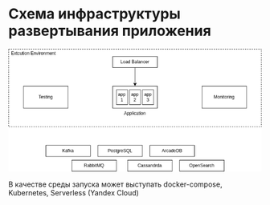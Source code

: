 # Схема инфраструктуры развертывания приложения

![Infrastructure](../../imgs/M2L2-infrastructure.png)

В качестве среды запуска может выступать docker-compose, Kubernetes, Serverless (Yandex Cloud)
